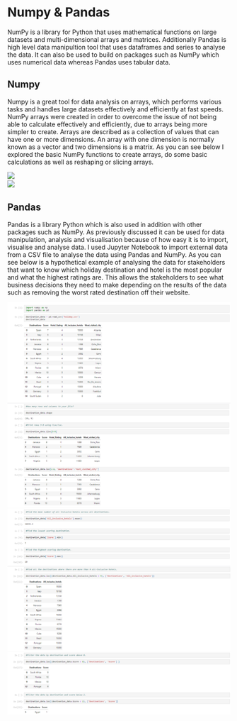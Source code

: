# Numpy & Pandas
NumPy is a library for Python that uses mathematical functions on large datasets and multi-dimensional arrays and matrices. Additionally Pandas is high level data manipultion tool that uses dataframes and series to analyse the data. It can also be used to build on packages such as NumPy which uses numerical data whereas Pandas uses tabular data.

## Numpy

Numpy is a great tool for data analysis on arrays, which performs various tasks and handles large datasets effectively and efficiently at fast speeds. NumPy arrays were created in order to overcome the issue of not being able to calculate effectively and efficiently, due to arrays being more simpler to create. Arrays are described as a collection of values that can have one or more dimensions. An array with one dimension is normally known as a vector and two dimensions is a matrix. As you can see below I explored the basic NumPy functions to create arrays, do some basic calculations as well as reshaping or slicing arrays.


![](https://github.com/angongcelenica/numpy-techtalent/blob/main/numpy_images/numpy1.png)  
![](https://github.com/angongcelenica/numpy-techtalent/blob/main/numpy_images/numpy2.png)

## Pandas

Pandas is a library Python which is also used in addition with other packages such as NumPy. As previously discussed it can be used for data manipulation, analysis and visualisation because of how easy it is to import, visualise and analyse data. I used Jupyter Notebook to import external data from a CSV file to analyse the data using Pandas and NumPy. As you can see below is a hypothetical example of analysing the data for stakeholders that want to know which holiday destination and hotel is the most popular and what the highest ratings are. This allows the stakeholders to see what business decisions they need to make depending on the results of the data such as removing the worst rated destination off their website.

![](https://github.com/angongcelenica/NumPy-Pandas/blob/main/numpy_images/pandascsv1.png)
![](https://github.com/angongcelenica/NumPy-Pandas/blob/main/numpy_images/pandascsv2.png)
![](https://github.com/angongcelenica/NumPy-Pandas/blob/main/numpy_images/pandascsv3.png)
![](https://github.com/angongcelenica/NumPy-Pandas/blob/main/numpy_images/pandascsv4.png)
![](https://github.com/angongcelenica/NumPy-Pandas/blob/main/numpy_images/pandascsv5.png)
